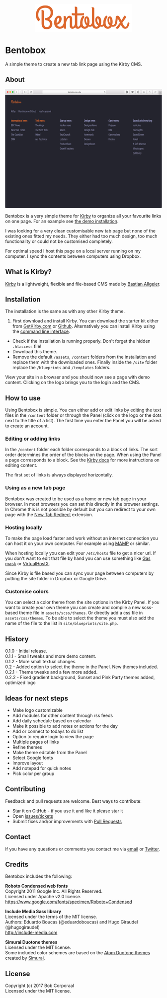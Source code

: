 
<p align="center"><img src="/assets/readme/logo.png" width=310 height=90 alt="Bentobox logo"></p>

# Bentobox
A simple theme to create a new tab link page using the Kirby CMS.

## About

<p align="center"><img src="/assets/readme/example.png" width=616 height=383 alt="Bentobox example"></p>

Bentobox is a very simple theme for [Kirby](http://getkirby.com) to organize all your favourite links on one page. For an example see [the demo installation](http://reefscape.net/bentobox).

I was looking for a very clean customisable new tab page but none of the existing ones fitted my needs. They either had too much design, too much functionality or could not be customised completely.

For optimal speed I host this page on a local server running on my computer. I sync the contents between computers using Dropbox.


## What is Kirby?
[Kirby](http://getkirby.com) is a lightweight, flexible and file-based CMS made by [Bastian Allgeier](http://bastianallgeier.com).

## Installation
The installation is the same as with any other Kirby theme.

1. First download and install Kirby. You can download the starter kit either from [GetKirby.com](https://getkirby.com/downloads) or [Github](https://github.com/getkirby/starterkit). Alternatively you can install Kirby using the [command line interface](https://getkirby.com/docs/installation/running-with-php).
- Check if the installation is running properly. Don't forget the hidden `.htaccess` file!
- Download this theme.
- Remove the default `/assets`, `/content` folders from the installation and replace them with the downloaded ones. Finally inside the `/site` folder replace the `/blueprints` and `/templates` folders.

View your site in a browser and you should now see a page with demo content. Clicking on the logo brings you to the login and the CMS.

## How to use
Using Bentobox is simple. You can either add or edit links by editing the text files in the `/content` folder or through the Panel (click on the logo or the dots next to the title of a list). The first time you enter the Panel you will be asked to create an account.

### Editing or adding links
In the `/content` folder each folder corresponds to a block of links. The sort order determines the order of the blocks on the page. When using the Panel a page corresponds to a block. See the [Kirby docs](https://getkirby.com/docs) for more instructions on editing content.

The first set of links is always displayed horizontally.


### Using as a new tab page
Bentobox was created to be used as a home or new tab page in your browser. In most browsers you can set this directly in the browser settings. In Chrome this is not possible by default but you can redirect to your own page with the [New Tab Redirect](https://chrome.google.com/webstore/detail/new-tab-redirect/icpgjfneehieebagbmdbhnlpiopdcmna) extension.

### Hosting locally
To make the page load faster and work without an internet connection you can host it on your own computer. For example using [MAMP](https://www.mamp.info) or similar.

When hosting locally you can edit your `/etc/hosts` file to get a nicer url. If you don't want to edit that file by hand you can use something like [Gas mask](https://github.com/2ndalpha/gasmask) or [VirtualHostX](https://clickontyler.com/virtualhostx/).

Since Kirby is file based you can sync your page between computers by putting the site folder in Dropbox or Google Drive.

### Customise colors
You can select a color theme from the site options in the Kirby Panel. If you want to create your own theme you can create and compile a new scss-based theme file in `assets/scss/themes`. Or directly add a css file in `assets/css/themes`. To be able to select the theme you must also add the name of the file to the list in `site/blueprints/site.php`.

## History

0.1.0 - Initial release.<br>
0.1.1 - Small tweaks and more demo content.<br>
0.1.2 - More small textual changes.<br>
0.2 - Added option to select the theme in the Panel. New themes included.<br>
0.2.1 - Theme tweaks and a few more added.<br>
0.2.2 - Fixed gradient background, Sunset and Pink Party themes added, optimized logo


## Ideas for next steps
- Make logo customizable
- Add modules for other content through rss feeds
- Add daily schedule based on calendar
- Make it possible to add notes or actions for the day
- Add or connect to todays to do list
- Option to require login to view the page
- Multiple pages of links
- Refine themes
- Make theme editable from the Panel
- Select Google fonts
- Improve layout
- Add notepad for quick notes
- Pick color per group

## Contributing

Feedback and pull requests are welcome. Best ways to contribute:
* Star it on GitHub - if you use it and like it please star it
* Open [issues/tickets](https://github.com/bcorporaal/Bentobox/issues)
* Submit fixes and/or improvements with [Pull Requests](https://github.com/bcorporaal/Bentobox/pulls)

## Contact

If you have any questions or comments you contact me via [email](mailto:dev@reefscape.net) or [Twitter](http://twitter.com/bcorporaal).


## Credits

Bentobox includes the following:

**Roboto Condensed web fonts**<br>
Copyright 2011 Google Inc. All Rights Reserved.<br>Licensed under Apache v2.0 license.<br>
https://www.google.com/fonts/specimen/Roboto+Condensed

**Include Media Sass library**<br>
Licensed under the terms of the MIT license.<br>
Authors: Eduardo Boucas (@eduardoboucas) and Hugo Giraudel (@hugogiraudel)<br>
http://include-media.com

**Simurai Duotone themes**<br>
Licensed under the MIT license.<br>
Some included color schemes are based on the [Atom Duotone themes](http://simurai.com/projects/2016/01/01/duotone-themes) created by [Simurai](http://simurai.com/).


## License

Copyright (c) 2017 Bob Corporaal<br>
Licensed under the MIT license.

